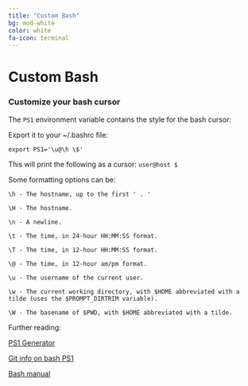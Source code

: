 ```yaml
---
title: "Custom Bash"
bg: mod-white
color: white
fa-icon: terminal
---
```


# Custom Bash

### Customize your bash cursor

The `PS1` environment variable contains the style for the bash cursor:

Export it to your ~/.bashrc file:


`export PS1='\u@\h \$'`

This will print the following as a cursor: `user@host $`

Some formatting options can be:

`\h - The hostname, up to the first ' . ' `

`\H - The hostname. `

`\n - A newline. `

`\t - The time, in 24-hour HH:MM:SS format. `

`\T - The time, in 12-hour HH:MM:SS format. `

`\@ - The time, in 12-hour am/pm format. `

`\u - The username of the current user. `

`\w - The current working directory, with $HOME abbreviated with a tilde (uses the $PROMPT_DIRTRIM variable). `

`\W - The basename of $PWD, with $HOME abbreviated with a tilde. `

Further reading:

[PS1 Generator](http://bashrcgenerator.com/)

[Git info on bash PS1](http://mediadoneright.com/content/ultimate-git-ps1-bash-prompt)

[Bash manual](http://www.gnu.org/software/bash/manual/bashref.html)
